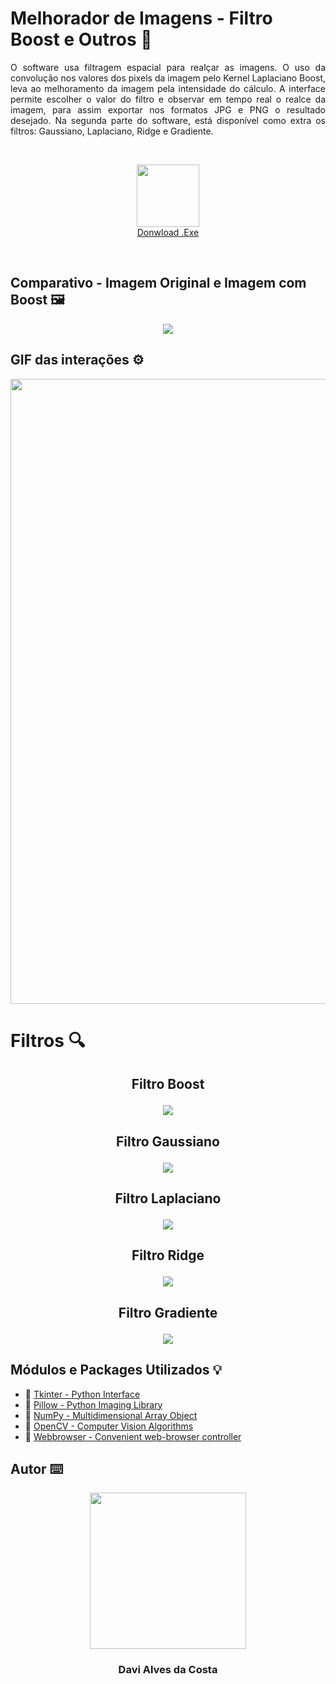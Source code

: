 # Melhorador de Imagens - Filtro Boost e Outros 🚀 
<p align="justify"> O software usa filtragem espacial para realçar as imagens. O uso da convolução nos valores dos pixels da imagem pelo Kernel Laplaciano Boost, leva ao melhoramento da imagem pela intensidade do cálculo. A interface permite escolher o valor do filtro e observar em tempo real o realce da imagem, para assim exportar nos formatos JPG e PNG o resultado desejado. Na segunda parte do software, está disponível como extra os filtros: Gaussiano, Laplaciano, Ridge e Gradiente.</p>

<br />
 <p align="center">
<a href="https://github.com/Davi4076018/Melhorador_de_Imagens-Filtro_Boost_e_Outros/raw/main/dist/Melhorador%20de%20Imagens%20-%20Filtro%20Boost%20e%20Outros.rar" >
  <img src="https://raw.githubusercontent.com/Davi4076018/Melhorador_de_Imagens-Filtro-Boost/main/readme-images/Icon%20download.png" width = "100px"/>
  <br />
</a>
  <a href="https://github.com/Davi4076018/Melhorador_de_Imagens-Filtro_Boost_e_Outros/raw/main/dist/Melhorador%20de%20Imagens%20-%20Filtro%20Boost%20e%20Outros.rar">Donwload .Exe</a>
  <br />
</p>
<br />

## Comparativo - Imagem Original e Imagem com Boost 🖼️

<p align="center" >
  <img src="https://raw.githubusercontent.com/Davi4076018/Melhorador_de_Imagens-Filtro_Boost/main/readme-images/Comparando%20Imagens%20-%20Quero%20Quero.png" />
</p>

##

## GIF das interações ⚙ <br>


<p align="center">
  <img src="https://github.com/Davi4076018/Melhorador_de_Imagens-Filtro_Boost_e_Outros/blob/main/readme-images/gif%20readme.gif?raw=true" width = "1000px"/>
</p>


##

# Filtros 🔍<br>

## <p align="center"> Filtro Boost</p>

<p align="center">
  <img src="https://raw.githubusercontent.com/Davi4076018/Melhorador_de_Imagens-Filtro_Boost_e_Outros/main/readme-images/quero%20boost%20inter.PNG" />
</p>


##

## <p align="center"> Filtro Gaussiano </p>

<p align="center">
  <img src="https://raw.githubusercontent.com/Davi4076018/Melhorador_de_Imagens-Filtro_Boost_e_Outros/main/readme-images/quero%20gaussiano%20inter.PNG" />
</p>

##

## <p align="center"> Filtro Laplaciano </p>

<p align="center">
  <img src="https://raw.githubusercontent.com/Davi4076018/Melhorador_de_Imagens-Filtro_Boost_e_Outros/main/readme-images/quero%20laplaciano%20inter.PNG" />
</p>

##

## <p align="center"> Filtro Ridge </p>

<p align="center">
  <img src="https://raw.githubusercontent.com/Davi4076018/Melhorador_de_Imagens-Filtro_Boost_e_Outros/main/readme-images/quero%20ridge%20inter.PNG" />
</p>

##

## <p align="center"> Filtro Gradiente </p>

<p align="center">
  <img src="https://raw.githubusercontent.com/Davi4076018/Melhorador_de_Imagens-Filtro_Boost_e_Outros/main/readme-images/quero%20gradiente%20inter.PNG" />
</p>


##

## Módulos e Packages Utilizados 💡

- 🔗 [Tkinter - Python Interface](https://docs.python.org/3/library/tkinter.html)
- 🔗 [Pillow - Python Imaging Library](https://pillow.readthedocs.io/en/stable/)
- 🔗 [NumPy - Multidimensional Array Object](https://numpy.org/doc/stable/)
- 🔗 [OpenCV - Computer Vision Algorithms](https://docs.opencv.org/4.x/d6/d00/tutorial_py_root.html)
- 🔗 [Webbrowser - Convenient web-browser controller](https://docs.python.org/3/library/webbrowser.html)

## Autor ⌨️

<p align="center">
  <img src= "https://avatars.githubusercontent.com/u/89622689?v=4" width = "250px"></a>
  <h3 align="center">Davi Alves da Costa</h3>
</p>
